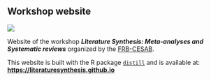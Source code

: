 ## Workshop website

![](https://raw.githubusercontent.com/rdatatoolbox/.github/main/profile/banner-rdatatoolbox_150dpi.png)

Website of the workshop **_Literature Synthesis: Meta-analyses and Systematic reviews_**
organized by the [FRB-CESAB](https://www.fondationbiodiversite.fr/en/about-the-foundation/le-cesab/).

This website is built with the R package [`distill`](https://rstudio.github.io/distill/)
and is available at: **https://literaturesynthesis.github.io**
